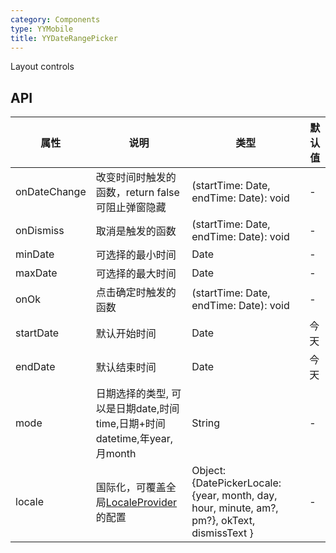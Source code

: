 ```yaml
---
category: Components
type: YYMobile
title: YYDateRangePicker
---
```


Layout controls

## API

属性 | 说明 | 类型 | 默认值
----|-----|------|------
| onDateChange| 改变时间时触发的函数，return false可阻止弹窗隐藏 | (startTime: Date, endTime: Date): void  |  - |
| onDismiss | 取消是触发的函数 | (startTime: Date, endTime: Date): void | - |
| minDate | 可选择的最小时间 | Date | - |
| maxDate | 可选择的最大时间 | Date | - |
| onOk | 点击确定时触发的函数 | (startTime: Date, endTime: Date): void  |  - |
| startDate | 默认开始时间 | Date | 今天 |
| endDate | 默认结束时间 | Date | 今天 |
| mode | 日期选择的类型, 可以是日期date,时间time,日期+时间datetime,年year,月month | String | - |
| locale | 国际化，可覆盖全局[LocaleProvider](https://mobile.ant.design/components/locale-provider)的配置 | Object: {DatePickerLocale: {year, month, day, hour, minute, am?, pm?}, okText, dismissText } | - |

